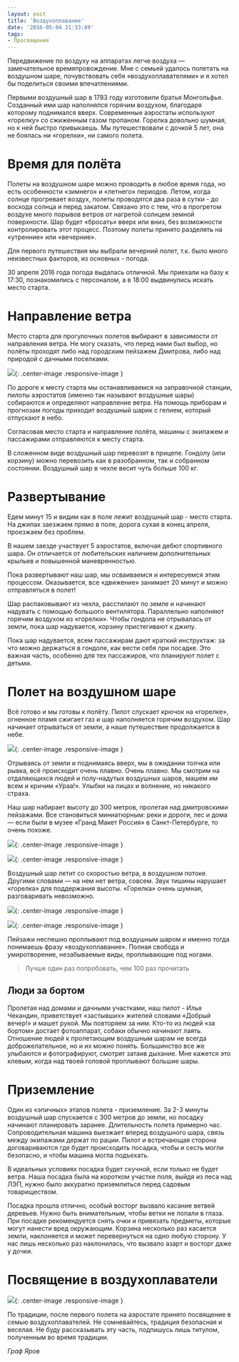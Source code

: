 ```yaml
---
layout: post
title: 'Воздухоплавание'
date: '2016-05-04 21:33:49'
tags:
- Просвещение
---
```


Передвижение по воздуху на аппаратах легче воздуха — замечательное времяпровождение. Мне с семьей удалось полетать на воздушном шаре, почувствовать себя «воздухоплавателями» и я хотел бы поделиться своими впечатлениями.

Первыми воздушный шар в 1783 году изготовили братья Монгольфье. Созданный ими шар наполнялся горячим воздухом, благодаря которому поднимался вверх. Современные аэростаты используют «горелку» со сжиженным газом пропаном. Горелка довольно шумная, но к ней быстро привыкаешь. Мы путешествовали с дочкой 5 лет, она не боялась ни «горелки», ни самого полета. 


# Время для полёта
Полеты на воздушном шаре можно проводить в любое время года, но есть особенности «зимнего» и «летнего» периодов.  Летом, когда солнце прогревает воздух, полеты проводятся два раза в сутки - до восхода солнца и перед закатом. Связано это с тем, что в прогретом воздухе много порывов ветров от нагретой солнцем земной поверхности. Шар будет «бросать» вверх или вниз, без возможности контролировать этот процесс. Поэтому полеты принято разделять на «утренние» или «вечерние».

Для первого путешествия мы выбрали вечерний полет, т.к. было много неизвестных факторов, из основных - погода. 

30 апреля 2016 года погода выдалась отличной. Мы приехали на базу к 17:30, познакомились с персоналом, а в 18:00 выдвинулись искать место старта.


# Направление ветра
Место старта для прогулочных полетов выбирают в зависимости от направления ветра. Не могу сказать, что перед нами был выбор, но полёты проходят либо над городским пейзажем Дмитрова, либо над природой с дачными поселками.

![](/images/2016/05/IMG_7012.JPG){: .center-image .responsive-image }

По дороге к месту старта мы останавливаемся на заправочной станции, пилоты аэростатов (именно так называют воздушные шары) собираются и определяют направление ветра. На помощь приборам и прогнозам погоды приходит воздушный шарик с гелием, который отпускают в небо.

Согласовав место старта и направление полёта, машины с экипажем и пассажирами отправляются к месту старта. 

В сложенном виде воздушный шар перевозят в прицепе. Гондолу (или корзину) можно перевозить как в разобранном, так и собранном состоянии. Воздушный шар в чехле весит чуть больше 100 кг.


# Развертывание
Едем минут 15 и видим как в поле лежит воздушный шар - место старта. На джипах заезжаем прямо в поле, дорога сухая в конец апреля, проезжаем без проблем.

В нашем заезде участвует 5 аэростатов, включая дебют спортивного шара. Он отличается от любительских наличием дополнительных крыльев и повышенной маневренностью. 

Пока развертывают наш шар, мы осваиваемся и интересуемся этим процессом. Оказывается, все «движение» занимает 20 минут и можно отправляться в полет!

Шар распаковывают из чехла, расстилают по земле и начинают надувать с помощью большого вентилятора. Параллельно наполняют горячим воздухом из «горелки».  Чтобы гондола не отрывалась от земли, пока шар надувается, корзину пристегивают к джипу.

Пока шар надувается, всем пассажирам дают краткий инструктаж: за что можно держаться в гондоле,  как вести себя при посадке. Это важная часть, особенно для тех пассажиров, что планируют полет с детьми. 


# Полет на воздушном шаре
Всё готово и мы готовы к полёту. Пилот спускает крючок на «горелке», огненное пламя сжигает газ и шар наполняется горячим воздухом. Шар начинает отрываться от земли, а наше путешествие продолжается в небе. 

![](/images/2016/05/IMG_7007.JPG){: .center-image .responsive-image }

Отрываясь от земли и поднимаясь вверх, мы в ожидании толчка или рывка, всё происходит очень плавно. Очень плавно. Мы смотрим на отдаляющихся людей и полу-надутых воздушных шаров, машем им всем и кричим «Ураа!». Улыбки на лицах и волнение, но никакого страха. 

Наш шар набирает высоту до 300 метров, пролетая над дмитровскими пейзажами. Все становиться миниатюрным: реки и дороги, лес и дома — если были в музее «Гранд Макет Россия» в Санкт-Петербурге, то очень похоже.

![](/images/2016/05/IMG_7082.JPG){: .center-image .responsive-image }

![](/images/2016/05/IMG_7115.JPG){: .center-image .responsive-image }

Воздушный шар летит со скоростью ветра, в воздушном потоке. Другими словами — на нем нет ветра, совсем. Звук тишины нарушает «горелка» для поддержания высоты. «Горелка» очень шумная, разговаривать невозможно. 

![](/images/2016/05/IMG_7134.JPG){: .center-image .responsive-image }

![](/images/2016/05/IMG_7136.JPG){: .center-image .responsive-image }

Пейзажи неспешно проплывают под воздушным шаром и именно тогда понимаешь фразу «воздухоплавание». Полная свобода и умиротворение, незабываемые виды, проплывающие под ногами. 

> Лучше один раз попробовать, чем 100 раз прочитать


## Люди за бортом
Пролетая над домами и дачными участками, наш пилот - Илья Чекандин, приветствует «застывших» жителей словами «Добрый вечер!» и машет рукой. Мы повторяем за ним. Кто-то из людей «за бортом» достает фотоаппарат, собаки обычно начинают лаять. Отношение людей к пролетающим воздушным шарам не всегда доброжелательное, но и их можно понять. Большинство все же улыбаются и фотографируют, смотрят затаив дыхание. Мне кажется это клевым, когда над твоей головой проплывают большие шары.  


# Приземление
Один из «эпичных» этапов полета - приземление. За 2-3 минуты воздушный шар спускается с 300 метров до земли, но посадку начинают планировать заранее. Длительность полета примерно час. Сопроводительная машина выезжает вперед воздушного шара, связь между экипажами держат по рации.  Пилот и встречающая сторона договариваются где будет происходить посадка, чтобы и сесть могли безопасно, и чтобы машина могла подъехать.

В идеальных условиях посадка будет скучной, если только не будет ветра. Наша посадка была на коротком участке поля, выйдя из леса над ЛЭП, нужно было аккуратно приземлиться перед садовым товариществом. 

Посадка прошла отлично, особый восторг вызвало касание ветвей деревьев. Нужно быть внимательным, чтобы ветки не попали в глаза. При посадке рекомендуется снять очки и привязать предметы, которые могут нанести вред окружающим. Корзина несколько раз касается земли, наклоняется и может перевернуться на одно любую сторону. У нас лишь несколько раз наклонилась, что вызвало азарт и восторг даже у дочки. 


# Посвящение в воздухоплаватели

![](/images/2016/05/IMG_7199.JPG){: .center-image .responsive-image }

По традиции, после первого полета на аэростате принято посвящение в семью воздухоплавателей. Не сомневайтесь, традиция безопасная и веселая. Не буду рассказывать эту часть, подпишусь лишь титулом, полученным во время традиции.

*Граф Яров*